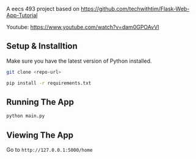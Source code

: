 A eecs 493 project based on https://github.com/techwithtim/Flask-Web-App-Tutorial

Youtube: https://www.youtube.com/watch?v=dam0GPOAvVI

## Setup & Installtion
Make sure you have the latest version of Python installed.

```bash
git clone <repo-url>
```

```bash
pip install -r requirements.txt
```

## Running The App

```bash
python main.py
```

## Viewing The App

Go to `http://127.0.0.1:5000/home`